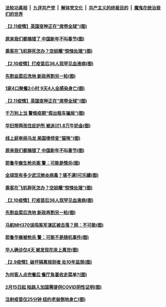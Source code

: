 ####  [法轮功真相](../../../../basic/blob/master/README.md?t=02120531) &nbsp;|&nbsp; [九评共产党](../../../../9ping.md/blob/master/README.md?t=02120531) &nbsp;|&nbsp; [解体党文化](../../../../jtdwh.md/blob/master/README.md?t=02120531)  &nbsp;|&nbsp; [共产主义的终极目的](../../../../gczydzjmd.md/blob/master/README.md?t=02120531) &nbsp;|&nbsp; [魔鬼在统治我们的世界](../../../../mgztzwmdsj.md/blob/master/README.md?t=02120531) 

#### [【2.11疫情】英国变种正在“席卷全球”(图)](../pages/p3/962233.md?t=02120531) 

#### [原来我们都搞错了 中国新年不叫春节(图)](../pages/p3/962215.md?t=02120531) 


#### [乘客在飞机猝死怎办？空姐曝“惊悚处理”(图)](../pages/p3/962129.md?t=02120531) 

#### [【2.10疫情】打疫苗后36人现罕见血液病(图)](../pages/p3/962125.md?t=02120531) 

#### [先割韭菜后洗地 新政再割另一轮(图)](../pages/p3/962101.md?t=02120531) 

#### [1家4口聚餐2小时 9天4人全感染身亡(图)](../pages/p3/962240.md?t=02120531) 

#### [【2.11疫情】英国变种正在“席卷全球”(图)](../pages/p3/962233.md?t=02120531) 

#### [千万别上当 警惕疫期“假出租车骗局”(图)](../pages/p3/962221.md?t=02120531) 

#### [华妇带两孩住庇护所 被追讨1.8万牛奶金(图)](../pages/p3/962219.md?t=02120531) 

#### [线上庭审闹乌龙 美国律师变“猫咪”(图)](../pages/p3/962225.md?t=02120531) 

#### [原来我们都搞错了 中国新年不叫春节(图)](../pages/p3/962215.md?t=02120531) 


#### [耶鲁华裔生枪杀案 警：可能是情杀(图)](../pages/p3/962132.md?t=02120531) 

#### [全球现有多少武汉肺炎病毒？填不满1可乐罐(图)](../pages/p3/962131.md?t=02120531) 

#### [乘客在飞机猝死怎办？空姐曝“惊悚处理”(图)](../pages/p3/962129.md?t=02120531) 

#### [【2.10疫情】打疫苗后36人现罕见血液病(图)](../pages/p3/962125.md?t=02120531) 

#### [先割韭菜后洗地 新政再割另一轮(图)](../pages/p3/962101.md?t=02120531) 

#### [马航MH370误闯美军演区被击落？网：不可能(图)](../pages/p3/962115.md?t=02120531) 


#### [耶鲁华裔被枪杀 警：可能不是随机事件(图)](../pages/p3/962026.md?t=02120531) 

#### [华人确诊仅4天 被发现在床上离世(图)](../pages/p3/962019.md?t=02120531) 

#### [【2.9疫情】破坏隔离规则者 处10年监禁(图)](../pages/p3/962012.md?t=02120531) 

#### [为何客人点完餐后 餐厅急着收走菜单?(图)](../pages/p3/961997.md?t=02120531) 

#### [2月15日起 陆路入加国需提供COVID阴性证明(图)](../pages/p3/962009.md?t=02120531) 

#### [注射疫苗仅25分钟 纽约老翁倒地身亡(图)](../pages/p3/962005.md?t=02120531) 

